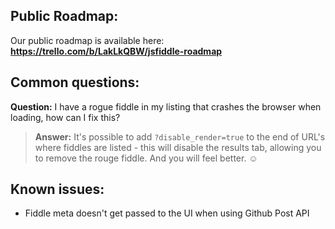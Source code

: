 ## Public Roadmap:

Our public roadmap is available here: **https://trello.com/b/LakLkQBW/jsfiddle-roadmap**

## Common questions:

**Question:** I have a rogue fiddle in my listing that crashes the browser when loading, how can I fix this?

> **Answer:** It's possible to add `?disable_render=true` to the end of URL's where fiddles are listed - this will disable the results tab, allowing you to remove the rouge fiddle. And you will feel better. ☺️

## Known issues:

- Fiddle meta doesn't get passed to the UI when using Github Post API
